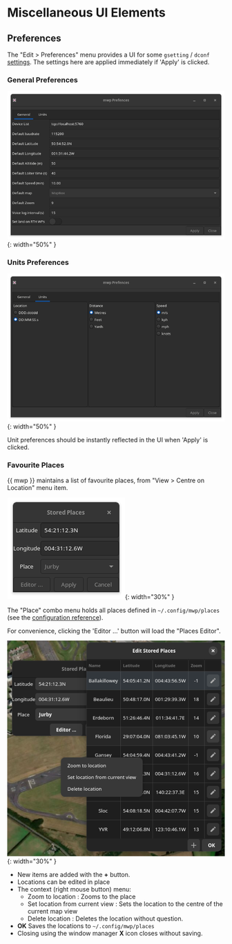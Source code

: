 # Miscellaneous UI Elements

## Preferences

The "Edit > Preferences" menu provides a UI for some `gsetting` / `dconf` [settings](mwp-Configuration.md). The settings here are applied immediately if 'Apply' is clicked.

### General Preferences

![genprefs](images/ui-prefs-1.png){: width="50%" }

### Units Preferences

![unitsprefs](images/ui-prefs-2.png){: width="50%" }

Unit preferences should be instantly reflected in the UI when 'Apply' is clicked.

### Favourite Places

{{ mwp }} maintains a list of favourite places, from "View > Centre on Location" menu item.

![places](images/ui-place-chooser.png){: width="30%" }

The "Place" combo menu holds all places defined in `~/.config/mwp/places` (see the [configuration reference](mwp-Configuration.md)).

For convenience, clicking the 'Editor ...' button will load the "Places Editor".

![placesedit](images/places-editor-menu.png){: width="30%" }

* New items are added with the **+** button.
* Locations can be edited in place
* The context (right mouse button) menu:
    * Zoom to location : Zooms to the place
	* Set location from current view : Sets the location to the centre of the current map view
	* Delete location : Deletes the location without question.
* **OK** Saves the locations to `~/.config/mwp/places`
* Closing using the window manager **X** icon closes without saving.
